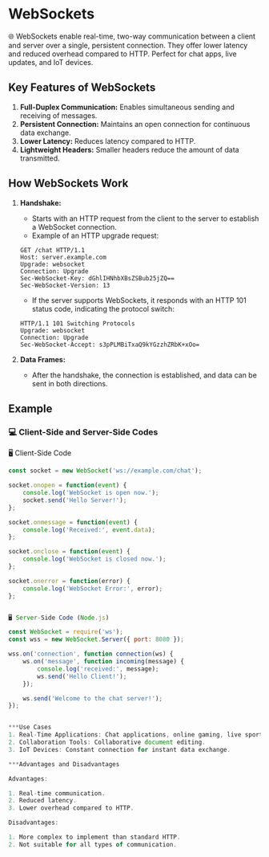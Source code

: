 # WebSockets

🌐 WebSockets enable real-time, two-way communication between a client and server over a single, persistent connection. They offer lower latency and reduced overhead compared to HTTP. Perfect for chat apps, live updates, and IoT devices.

## Key Features of WebSockets

1. **Full-Duplex Communication:** Enables simultaneous sending and receiving of messages.
2. **Persistent Connection:** Maintains an open connection for continuous data exchange.
3. **Lower Latency:** Reduces latency compared to HTTP.
4. **Lightweight Headers:** Smaller headers reduce the amount of data transmitted.

## How WebSockets Work

1. **Handshake:** 
    - Starts with an HTTP request from the client to the server to establish a WebSocket connection.
    - Example of an HTTP upgrade request:
    ```http
    GET /chat HTTP/1.1
    Host: server.example.com
    Upgrade: websocket
    Connection: Upgrade
    Sec-WebSocket-Key: dGhlIHNhbXBsZSBub25jZQ==
    Sec-WebSocket-Version: 13
    ```
    - If the server supports WebSockets, it responds with an HTTP 101 status code, indicating the protocol switch:
    ```http
    HTTP/1.1 101 Switching Protocols
    Upgrade: websocket
    Connection: Upgrade
    Sec-WebSocket-Accept: s3pPLMBiTxaQ9kYGzzhZRbK+xOo=
    ```

2. **Data Frames:**
    - After the handshake, the connection is established, and data can be sent in both directions.

## Example

### 💻 Client-Side and Server-Side Codes

🖥️ Client-Side Code

```javascript
const socket = new WebSocket('ws://example.com/chat');

socket.onopen = function(event) {
    console.log('WebSocket is open now.');
    socket.send('Hello Server!');
};

socket.onmessage = function(event) {
    console.log('Received:', event.data);
};

socket.onclose = function(event) {
    console.log('WebSocket is closed now.');
};

socket.onerror = function(error) {
    console.log('WebSocket Error:', error);
};


🖥️ Server-Side Code (Node.js)

const WebSocket = require('ws');
const wss = new WebSocket.Server({ port: 8080 });

wss.on('connection', function connection(ws) {
    ws.on('message', function incoming(message) {
        console.log('received:', message);
        ws.send('Hello Client!');
    });

    ws.send('Welcome to the chat server!');
});


***Use Cases
1. Real-Time Applications: Chat applications, online gaming, live sports updates, financial tickers.
2. Collaboration Tools: Collaborative document editing.
3. IoT Devices: Constant connection for instant data exchange.

***Advantages and Disadvantages

Advantages:

1. Real-time communication.
2. Reduced latency.
3. Lower overhead compared to HTTP.

Disadvantages:

1. More complex to implement than standard HTTP.
2. Not suitable for all types of communication.